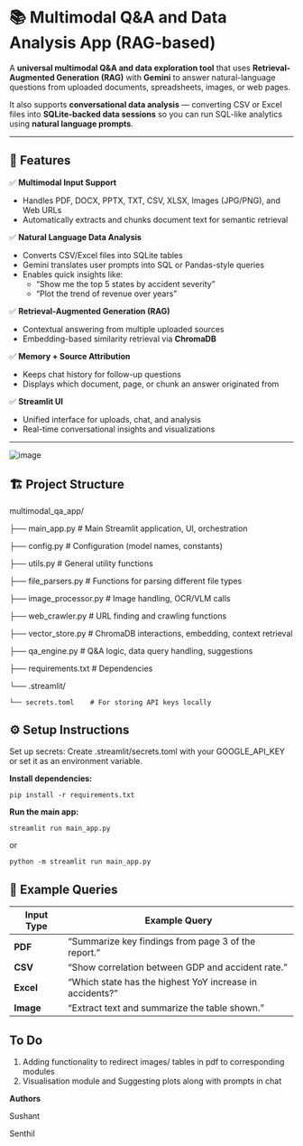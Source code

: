 # 📚 Multimodal Q&A and Data Analysis App (RAG-based)

A **universal multimodal Q&A and data exploration tool** that uses **Retrieval-Augmented Generation (RAG)** with **Gemini** to answer natural-language questions from uploaded documents, spreadsheets, images, or web pages.

It also supports **conversational data analysis** — converting CSV or Excel files into **SQLite-backed data sessions** so you can run SQL-like analytics using **natural language prompts**.

---

## 🚀 Features

✅ **Multimodal Input Support**
- Handles PDF, DOCX, PPTX, TXT, CSV, XLSX, Images (JPG/PNG), and Web URLs  
- Automatically extracts and chunks document text for semantic retrieval  

✅ **Natural Language Data Analysis**
- Converts CSV/Excel files into SQLite tables  
- Gemini translates user prompts into SQL or Pandas-style queries  
- Enables quick insights like:  
  - “Show me the top 5 states by accident severity”  
  - “Plot the trend of revenue over years”  

✅ **Retrieval-Augmented Generation (RAG)**
- Contextual answering from multiple uploaded sources  
- Embedding-based similarity retrieval via **ChromaDB**

✅ **Memory + Source Attribution**
- Keeps chat history for follow-up questions  
- Displays which document, page, or chunk an answer originated from  

✅ **Streamlit UI**
- Unified interface for uploads, chat, and analysis  
- Real-time conversational insights and visualizations  

---





![image](https://github.com/user-attachments/assets/55d49e5d-fa11-49b5-a929-dbbd8cc9a39a)


## 🏗️ Project Structure

multimodal_qa_app/

├── main_app.py         # Main Streamlit application, UI, orchestration

├── config.py           # Configuration (model names, constants)

├── utils.py            # General utility functions

├── file_parsers.py     # Functions for parsing different file types

├── image_processor.py  # Image handling, OCR/VLM calls

├── web_crawler.py      # URL finding and crawling functions

├── vector_store.py     # ChromaDB interactions, embedding, context retrieval

├── qa_engine.py        # Q&A logic, data query handling, suggestions

├── requirements.txt    # Dependencies

└── .streamlit/

    └── secrets.toml    # For storing API keys locally

## ⚙️ Setup Instructions

Set up secrets: Create .streamlit/secrets.toml with your GOOGLE_API_KEY or set it as an environment variable.

**Install dependencies:**

`pip install -r requirements.txt`

**Run the main app:**

`streamlit run main_app.py`

or

`python -m streamlit run main_app.py`

## 🧩 Example Queries

| Input Type | Example Query                                                       |
| ---------- | ------------------------------------------------------------------- |
| **PDF**    | “Summarize key findings from page 3 of the report.”                 |
| **CSV**    | “Show correlation between GDP and accident rate.”                   |
| **Excel**  | “Which state has the highest YoY increase in accidents?”            |
| **Image**  | “Extract text and summarize the table shown.”                       |

## To Do
1. Adding functionality to redirect images/ tables in pdf to corresponding modules
2. Visualisation module and Suggesting plots along with prompts in chat


**Authors**

Sushant

Senthil
